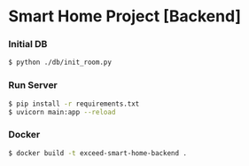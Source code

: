 # Smart Home Project [Backend]

### Initial DB
```bash
$ python ./db/init_room.py
```


### Run Server
```bash
$ pip install -r requirements.txt
$ uvicorn main:app --reload
```

### Docker
```bash
$ docker build -t exceed-smart-home-backend .
```
